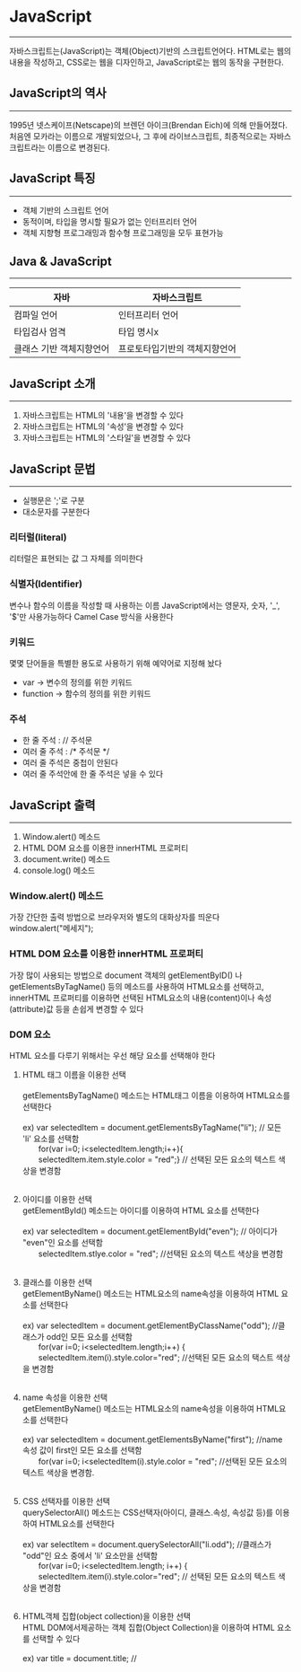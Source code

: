 # JavaScript
---
자바스크립트는(JavaScript)는 객체(Object)기반의 스크립트언어다.
HTML로는 웹의 내용을 작성하고, CSS로는 웹을 디자인하고, JavaScript로는 웹의 동작을 구현한다.

## JavaScript의 역사
---
1995년 넷스케이프(Netscape)의 브렌던 아이크(Brendan Eich)에 의해 만들어졌다.
처음엔 모카라는 이름으로 개발되었으나, 그 후에 라이브스크립트, 최종적으로는 자바스크립트라는 이름으로 변경된다.

## JavaScript 특징
---
* 객체 기반의 스크립트 언어
* 동적이며, 타입을 명시할 필요가 없는 인터프리터 언어
* 객체 지향형 프로그래밍과 함수형 프로그래밍을 모두 표현가능

## Java & JavaScript
---
|자바|자바스크립트|
|--|--|
|컴파일 언어|인터프리터 언어|
|타입검사 엄격|타입 명시x|
|클래스 기반 객체지향언어|프로토타입기반의 객체지향언어|

## JavaScript 소개
---
1. 자바스크립트는 HTML의 '내용'을 변경할 수 있다
2. 자바스크립트는 HTML의 '속성'을 변경할 수 있다
3. 자바스크립트는 HTML의 '스타일'을 변경할 수 있다 

## JavaScript 문법
---
* 실행문은 ';'로 구분
* 대소문자를 구분한다
### 리터럴(literal)
리터럴은 표현되는 값 그 자체를 의미한다
### 식별자(Identifier)
변수나 함수의 이름을 작성할 때 사용하는 이름
JavaScript에서는 영문자, 숫자, '_', '$'만 사용가능하다
Camel Case 방식을 사용한다
### 키워드
몇몇 단어들을 특별한 용도로 사용하기 위해 예약어로 지정해 놨다
- var -> 변수의 정의를 위한 키워드
- function -> 함수의 정의를 위한 키워드
### 주석
* 한 줄 주석 : // 주석문
* 여러 줄 주석 : /* 주석문 */
* 여러 줄 주석은 중첩이 안된다
* 여러 줄 주석안에 한 줄 주석은 넣을 수 있다

## JavaScript 출력
---
1. Window.alert() 메소드
2. HTML DOM 요소를 이용한 innerHTML 프로퍼티
3. document.write() 메소드
4. console.log() 메소드

### Window.alert() 메소드
가장 간단한 출력 방법으로 브라우저와 별도의 대화상자를 띄운다  
  window.alert("메세지");

### HTML DOM 요소를 이용한 innerHTML 프로퍼티
가장 많이 사용되는 방법으로 document 객체의 getElementByID() 나 getElementsByTagName() 등의 메소드를 사용하여 HTML요소를 선택하고,
innerHTML 프로퍼티를 이용하면 선택된 HTML요소의 내용(content)이나 속성(attribute)값 등을 손쉽게 변경할 수 있다

### DOM 요소
HTML 요소를 다루기 위해서는 우선 해당 요소를 선택해야 한다
1. HTML 태그 이름을 이용한 선택<br/>  
  getElementsByTagName() 메소드는 HTML태그 이름을 이용하여 HTML요소를 선택한다  <br/><br/>
  ex) var selectedItem = document.getElementsByTagName("li");  // 모든 'li' 요소를 선택함<br/>
  for(var i=0; i<selectedItem.length;i++){  <br/>
  selectedItem.item.style.color = "red";}   // 선택된 모든 요소의 텍스트 색상을 변경함 <br/><br/>
2. 아이디를 이용한 선택  <br/>
  getElementById() 메소드는 아이디를 이용하여 HTML 요소를 선택한다  <br/><br/>
  ex) var selectedItem = document.getElementById("even"); // 아이디가 "even"인 요소를 선택함<br/>
  selectedItem.stlye.color = "red"; //선택된 요소의 텍스트 색상을 변경함  <br/><br/>
3. 클래스를 이용한 선택  <br/>
  getElementByName() 메소드는 HTML요소의 name속성을 이용하여 HTML 요소를 선택한다  <br/><br/>
  ex) var selectedItem = document.getElementByClassName("odd"); //클래스가 odd인 모든 요소를 선택함  <br/>
  for(var i=0; i<selectedItem.length;i++) {                                                <br/>
  selectedItem.item(i).style.color="red"; //선택된 모든 요소의 택스트 색상을 변경함  <br/><br/>
4. name 속성을 이용한 선택  <br/>
  getElementByName() 메소드는 HTML요소의 name속성을 이용하여 HTML요소를 선택한다  <br/><br/>
  ex) var selectedItem = document.getElementsByName("first"); //name 속성 값이 first인 모든 요소를 선택함  <br/>
  for(var i=0; i<selectedItem(i).style.color = "red"; //선택된 모든 요소의 텍스트 색상을 변경함.  <br/><br/>
5. CSS 선택자를 이용한 선택  <br/>
  querySelectorAll() 메소드는 CSS선택자(아이디, 클래스.속성, 속성값 등)를 이용하여 HTML요소를 선택한다 <br/><br/>
  ex) var selectItem = document.querySelectorAll("li.odd");  //클래스가 "odd"인 요소 중에서 'li' 요소만을 선택함  <br/>
  for(var i=0; i<selectedItem.length; i++) {  <br/>
  selectedItem.item(i).style.color="red"; // 선택된 모든 요소의 텍스트 색상을 변경함  <br/><br/>
  
6. HTML객체 집합(object collection)을 이용한 선택  <br/>
  HTML DOM에서제공하는 객체 집합(Object Collection)을 이용하여 HTML 요소를 선택할 수 있다 <br/><br/>
  ex) var title = document.title; // <title> 요소를 선택함  <br/>
  document.write(title);  <br/><br/>
  ---
  ### DOM요소의 내용변경
  ---
  HTML DOM을 이용하면 HTML 요소의 내용(content)이나 속성값 등을 손쉽게 변경할 수 있다  <br/>
  ex) var str = document.getElementById("test");  <br/>
   str.innerHTML = "이문장으로 바꿉니다";  <br/>
  HTML 요소의 속성 이름을 이용하면 속성값도 변경할 수 있다  <br/>
  ex) var link = document.getElementById("link");     // 아이디가 "link"인 요소를 선택함    <br/>
  link.href = "/javascript/intro"; // 해당 요소의 href 속성값을 변경  <br/>
  link.innerHTML = "자바스크립트 수업 바로가기!";  // 해당 요소의 내용을 변경함 <br/>
 





